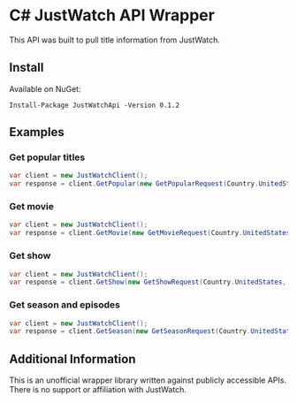 # C# JustWatch API Wrapper
This API was built to pull title information from JustWatch.

## Install
Available on NuGet:
```
Install-Package JustWatchApi -Version 0.1.2
```

## Examples

### Get popular titles

```csharp
var client = new JustWatchClient();
var response = client.GetPopular(new GetPopularRequest(Country.UnitedStates));
```

### Get movie

```csharp
var client = new JustWatchClient();
var response = client.GetMovie(new GetMovieRequest(Country.UnitedStates, 122337));
```

### Get show

```csharp
var client = new JustWatchClient();
var response = client.GetShow(new GetShowRequest(Country.UnitedStates, 12));
```

### Get season and episodes

```csharp
var client = new JustWatchClient();
var response = client.GetSeason(new GetSeasonRequest(Country.UnitedStates, 9));
```

## Additional Information

This is an unofficial wrapper library written against publicly accessible APIs. There is no support or affiliation with JustWatch.
